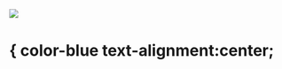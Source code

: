 <html>
<!Doctype html>
<head>
    <title> Nikhil's Web page</title>
</head>
<body>
      <img src="mine_1">
      <img src width-50%>
<H1>
      {
	color-blue
	text-alignment:center;
 <style>
      {
        color=red
        text-alignment:center;
	width:200px;
	height:400px;
	margin:20px;
	padding:10px:
      }
</style>
</body>
